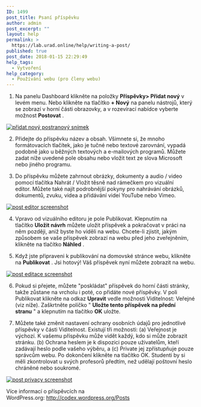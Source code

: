 ```yaml
---
ID: 1499
post_title: Psaní příspěvku
author: admin
post_excerpt: ""
layout: help
permalink: >
  https://lab.urad.online/help/writing-a-post/
published: true
post_date: 2018-01-15 22:29:49
help_tags:
  - Vytvoření
help_category:
  - Používání webu (pro členy webu)
---
```

1. Na panelu Dashboard klikněte na položky <strong>Příspěvky&gt; Přidat nový</strong> v levém menu. Nebo klikněte na tlačítko <strong>+ Nový</strong> na panelu nástrojů, který se zobrazí v horní části obrazovky, a v rozevírací nabídce vyberte možnost <strong>Postovat</strong> .

<a href="https://lab.urad.online/wp-content/uploads/2012/08/Writing_Post_1.png"><img class="alignnone wp-image-3093" src="https://openlab.citytech.cuny.edu/wp-content/uploads/2012/08/Writing_Post_1.png" alt="přidat nový postranový snímek" /></a>

2. Přidejte do příspěvku název a obsah. Všimnete si, že mnoho formátovacích tlačítek, jako je tučné nebo textové zarovnání, vypadá podobně jako u běžných textových a e-mailových programů. Můžete zadat níže uvedené pole obsahu nebo vložit text ze slova Microsoft nebo jiného programu.

3. Do příspěvku můžete zahrnout obrázky, dokumenty a audio / video pomocí tlačítka Nahrát / Vložit těsně nad rámečkem pro vizuální editor. Můžete také najít podrobnější pokyny pro nahrávání obrázků, dokumentů, zvuku, videa a přidávání videí YouTube nebo Vimeo.

<a href="https://lab.urad.online/wp-content/uploads/2012/08/Writing_Post_2.png"><img class="alignnone wp-image-3095 size-full" src="https://openlab.citytech.cuny.edu/wp-content/uploads/2012/08/Writing_Post_2.png" alt="post editor screenshot" /></a>

4. Vpravo od vizuálního editoru je pole Publikovat. Klepnutím na tlačítko <strong>Uložit návrh</strong> můžete uložit příspěvek a pokračovat v práci na něm později, aniž byste ho viděli na webu. Chcete-li zjistit, jakým způsobem se vaše příspěvek zobrazí na webu před jeho zveřejněním, klikněte na tlačítko <strong>Náhled</strong> .

5. Když jste připraveni k publikování na domovské stránce webu, klikněte na <strong>Publikovat</strong> . Jsi hotový! Váš příspěvek nyní můžete zobrazit na webu.

<a href="https://lab.urad.online/wp-content/uploads/2012/08/Writing_Post_3.png"><img class="alignnone wp-image-3096 size-full" src="https://openlab.citytech.cuny.edu/wp-content/uploads/2012/08/Writing_Post_3.png" alt="post editace screenshot" /></a>

6. Pokud si přejete, můžete "poskládat" příspěvek do horní části stránky, takže zůstane na vrcholu i poté, co přidáte nové příspěvky. V poli Publikovat klikněte na odkaz <strong>Upravit</strong> vedle možnosti Viditelnost: Veřejné (viz níže). Zaškrtněte políčko " <strong>Uložte </strong><strong>tento příspěvek na přední stranu</strong> " a klepnutím na tlačítko <strong>OK</strong> uložte.

7. Můžete také změnit nastavení ochrany osobních údajů pro jednotlivé příspěvky v části Viditelnost. Existují tři možnosti: (a) Veřejnost je výchozí. K vašemu příspěvku může vidět každý, kdo si může zobrazit stránku. (b) Ochrana heslem je k dispozici pouze uživatelům, kteří zadávají heslo podle vašeho výběru, a (c) Private jej zpřístupňuje pouze správcům webu. Po dokončení klikněte na tlačítko OK. Studenti by si měli zkontrolovat u svých profesorů předtím, než udělají poštovní heslo chráněné nebo soukromé.

<a href="https://lab.urad.online/wp-content/uploads/2012/08/Writing_Post_3b.png"><img class="alignnone wp-image-3097 size-full" src="https://openlab.citytech.cuny.edu/wp-content/uploads/2012/08/Writing_Post_3b.png" alt="post privacy screenshot" /></a>

Více informací o příspěvcích na WordPress.org: <a href="http://codex.wordpress.org/Posts">http://codex.wordpress.org/Posts</a>
